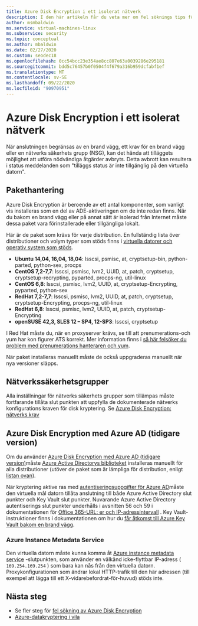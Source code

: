 ```yaml
---
title: Azure Disk Encryption i ett isolerat nätverk
description: I den här artikeln får du veta mer om fel söknings tips för Microsoft Azure disk kryptering på virtuella Linux-datorer.
author: msmbaldwin
ms.service: virtual-machines-linux
ms.subservice: security
ms.topic: conceptual
ms.author: mbaldwin
ms.date: 02/27/2020
ms.custom: seodec18
ms.openlocfilehash: 0cc54bcc23e354ae8cc807e63a0039286e295181
ms.sourcegitcommit: bdd5c76457b0f0504f4f679a316b959dcfabf1ef
ms.translationtype: MT
ms.contentlocale: sv-SE
ms.lasthandoff: 09/22/2020
ms.locfileid: "90970951"
---
```

# <a name="azure-disk-encryption-on-an-isolated-network"></a>Azure Disk Encryption i ett isolerat nätverk

När anslutningen begränsas av en brand vägg, ett krav för en brand vägg eller en nätverks säkerhets grupp (NSG), kan det hända att tilläggets möjlighet att utföra nödvändiga åtgärder avbryts. Detta avbrott kan resultera i status meddelanden som "tilläggs status är inte tillgänglig på den virtuella datorn".

## <a name="package-management"></a>Pakethantering

Azure Disk Encryption är beroende av ett antal komponenter, som vanligt vis installeras som en del av ADE-aktiveringen om de inte redan finns. När du bakom en brand vägg eller på annat sätt är isolerad från Internet måste dessa paket vara förinstallerade eller tillgängliga lokalt.

Här är de paket som krävs för varje distribution. En fullständig lista över distributioner och volym typer som stöds finns i [virtuella datorer och operativ system som stöds](disk-encryption-overview.md#supported-vms-and-operating-systems).

- **Ubuntu 14,04, 16,04, 18,04**: lsscsi, psmisc, at, cryptsetup-bin, python-parted, python-sex, procps
- **CentOS 7,2-7,7**: lsscsi, psmisc, lvm2, UUID, at, patch, cryptsetup, cryptsetup-recrypting, pyparted, procps-ng, util-linux
- **CentOS 6,8**: lsscsi, psmisc, lvm2, UUID, at, cryptsetup-Encrypting, pyparted, python-sex
- **RedHat 7,2-7,7**: lsscsi, psmisc, lvm2, UUID, at, patch, cryptsetup, cryptsetup-Encrypting, procps-ng, util-linux
- **RedHat 6,8**: lsscsi, psmisc, lvm2, UUID, at, patch, cryptsetup-Encrypting
- **openSUSE 42,3, SLES 12 – SP4, 12-SP3**: lsscsi, cryptsetup

I Red Hat måste du, när en proxyserver krävs, se till att prenumerations-och yum har kon figurer ATS korrekt. Mer information finns i [så här felsöker du problem med prenumerations hanteraren och yum](https://access.redhat.com/solutions/189533).  

När paket installeras manuellt måste de också uppgraderas manuellt när nya versioner släpps.

## <a name="network-security-groups"></a>Nätverkssäkerhetsgrupper
Alla inställningar för nätverks säkerhets grupper som tillämpas måste fortfarande tillåta slut punkten att uppfylla de dokumenterade nätverks konfigurations kraven för disk kryptering.  Se [Azure Disk Encryption: nätverks krav](disk-encryption-overview.md#networking-requirements)

## <a name="azure-disk-encryption-with-azure-ad-previous-version"></a>Azure Disk Encryption med Azure AD (tidigare version)

Om du använder [Azure Disk Encryption med Azure AD (tidigare version)](disk-encryption-overview-aad.md)måste [Azure Active Directorys biblioteket](../../active-directory/azuread-dev/active-directory-authentication-libraries.md) installeras manuellt för alla distributioner (utöver de paket som är lämpliga för distribution, enligt [listan ovan](#package-management)).

När kryptering aktive ras med [autentiseringsuppgifter för Azure AD](disk-encryption-linux-aad.md)måste den virtuella mål datorn tillåta anslutning till både Azure Active Directory slut punkter och Key Vault slut punkter. Nuvarande Azure Active Directory autentiserings slut punkter underhålls i avsnitten 56 och 59 i dokumentationen för [Office 365-URL: er och IP-adressintervall](/office365/enterprise/urls-and-ip-address-ranges) . Key Vault-instruktioner finns i dokumentationen om hur du [får åtkomst till Azure Key Vault bakom en brand vägg](../../key-vault/general/access-behind-firewall.md).

### <a name="azure-instance-metadata-service"></a>Azure Instance Metadata Service 

Den virtuella datorn måste kunna komma åt [Azure instance metadata service](instance-metadata-service.md) -slutpunkten, som använder en välkänd icke-flyttbar IP-adress ( `169.254.169.254` ) som bara kan nås från den virtuella datorn.  Proxykonfigurationen som ändrar lokal HTTP-trafik till den här adressen (till exempel att lägga till ett X-vidarebefordrat-för-huvud) stöds inte.

## <a name="next-steps"></a>Nästa steg

- Se fler steg för [fel sökning av Azure Disk Encryption](disk-encryption-troubleshooting.md)
- [Azure-datakryptering i vila](../../security/fundamentals/encryption-atrest.md)
